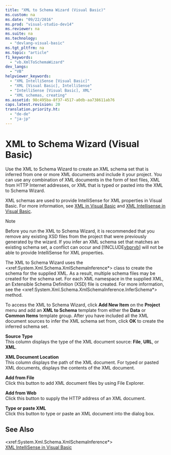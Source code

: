```yaml
---
title: "XML to Schema Wizard (Visual Basic)"
ms.custom: na
ms.date: "09/22/2016"
ms.prod: "visual-studio-dev14"
ms.reviewer: na
ms.suite: na
ms.technology: 
  - "devlang-visual-basic"
ms.tgt_pltfrm: na
ms.topic: "article"
f1_keywords: 
  - "vb.XmlToSchemaWizard"
dev_langs: 
  - "VB"
helpviewer_keywords: 
  - "XML IntelliSense [Visual Basic]"
  - "XML [Visual Basic], IntelliSense"
  - "IntelliSense [Visual Basic], XML"
  - "XML schemas, creating"
ms.assetid: 98c495ba-8f37-4517-a0db-aa738611ab76
caps.latest.revision: 20
translation.priority.ht: 
  - "de-de"
  - "ja-jp"
---
```

# XML to Schema Wizard (Visual Basic)
Use the XML to Schema Wizard to create an XML schema set that is inferred from one or more XML documents and include it your project. You can use any combination of XML documents in the form of text files, XML from HTTP Internet addresses, or XML that is typed or pasted into the XML to Schema Wizard.  
  
 XML schemas are used to provide IntelliSense for XML properties in Visual Basic. For more information, see [XML in Visual Basic](../vs140/xml-in-visual-basic.md) and [XML Intellisense in Visual Basic](../vs140/xml-intellisense-in-visual-basic.md).  
  
> [!NOTE]
>  Before you run the XML to Schema Wizard, it is recommended that you remove any existing XSD files from the project that were previously generated by the wizard. If you infer an XML schema set that matches an existing schema set, a conflict can occur and [!INCLUDE[vbprvb](../vs140/includes/vbprvb_md.md)] will not be able to provide IntelliSense for XML properties.  
  
 The XML to Schema Wizard uses the \<xref:System.Xml.Schema.XmlSchemaInference*> class to create the schema for the supplied XML. As a result, multiple schema files may be created for the schema set. For each XML namespace in the supplied XML, an Extensible Schema Definition (XSD) file is created. For more information, see the \<xref:System.Xml.Schema.XmlSchemaInference.InferSchema*> method.  
  
 To access the XML to Schema Wizard, click **Add New Item** on the **Project** menu and add an **XML to Schema** template from either the **Data** or **Common Items** template group. After you have included all the XML document sources to infer the XML schema set from, click **OK** to create the inferred schema set.  
  
 **Source Type**  
 This column displays the type of the XML document source: **File**, **URL**, or **XML**.  
  
 **XML Document Location**  
 This column displays the path of the XML document. For typed or pasted XML documents, displays the contents of the XML document.  
  
 **Add from File**  
 Click this button to add XML document files by using File Explorer.  
  
 **Add from Web**  
 Click this button to supply the HTTP address of an XML document.  
  
 **Type or paste XML**  
 Click this button to type or paste an XML document into the dialog box.  
  
## See Also  
 \<xref:System.Xml.Schema.XmlSchemaInference*>   
 [XML IntelliSense in Visual Basic](../vs140/xml-intellisense-in-visual-basic.md)